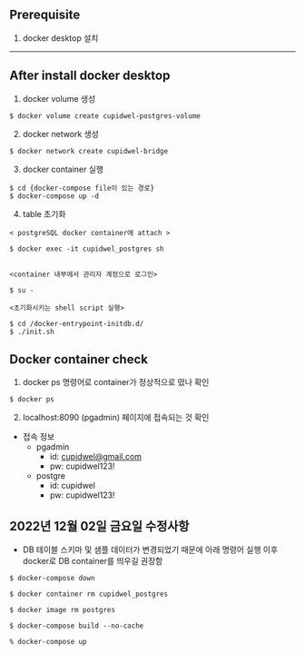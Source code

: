## Prerequisite
1. docker desktop 설치

<hr>

## After install docker desktop

1. docker volume 생성
```
$ docker volume create cupidwel-postgres-volume
```

2. docker network 생성

```
$ docker network create cupidwel-bridge
```

3. docker container 실행
```
$ cd {docker-compose file이 있는 경로}
$ docker-compose up -d
```

4. table 초기화
```
< postgreSQL docker container에 attach >

$ docker exec -it cupidwel_postgres sh


<container 내부에서 관리자 계정으로 로그인>

$ su -

<초기화시키는 shell script 실행>

$ cd /docker-entrypoint-initdb.d/
$ ./init.sh
```

## Docker container check

1. docker ps 명령어로 container가 정상적으로 떴나 확인
```
$ docker ps 
```

2. localhost:8090 (pgadmin) 페이지에 접속되는 것 확인
  - 접속 정보
    - pgadmin
      - id: cupidwel@gmail.com
      - pw: cupidwel123!
    - postgre
      - id: cupidwel
      - pw: cupidwel123!

## 2022년 12월 02일 금요일 수정사항
- DB 테이블 스키마 및 샘플 데이터가 변경되었기 때문에 아래 명령어 실행 이후 docker로 DB container를 띄우길 권장함


```
$ docker-compose down

$ docker container rm cupidwel_postgres

$ docker image rm postgres

$ docker-compose build --no-cache

% docker-compose up
```